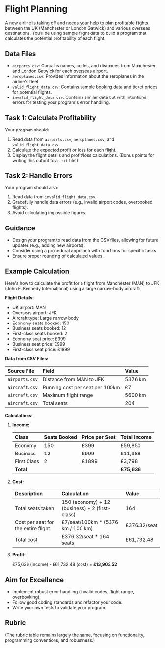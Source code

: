 # Flight Planning

A new airline is taking off and needs your help to plan profitable flights between the UK (Manchester or London Gatwick) and various overseas destinations. You'll be using sample flight data to build a program that calculates the potential profitability of each flight.

## Data Files

*   `airports.csv`: Contains names, codes, and distances from Manchester and London Gatwick for each overseas airport.
*   `aeroplanes.csv`: Provides information about the aeroplanes in the airline's fleet.
*   `valid_flight_data.csv`: Contains sample booking data and ticket prices for potential flights.
*   `invalid_flight_data.csv`: Contains similar data but with intentional errors for testing your program's error handling.

## Task 1: Calculate Profitability

Your program should:

1.  Read data from `airports.csv`, `aeroplanes.csv`, and `valid_flight_data.csv`.
2.  Calculate the expected profit or loss for each flight.
3.  Display the flight details and profit/loss calculations. (Bonus points for writing this output to a `.txt` file!)

## Task 2: Handle Errors

Your program should also:

1.  Read data from `invalid_flight_data.csv`.
2.  Gracefully handle data errors (e.g., invalid airport codes, overbooked flights).
3.  Avoid calculating impossible figures.

## Guidance

*   Design your program to read data from the CSV files, allowing for future updates (e.g., adding new airports).
*   Consider using a procedural approach with functions for specific tasks.
*   Ensure proper rounding of calculated values.

## Example Calculation

Here's how to calculate the profit for a flight from Manchester (MAN) to JFK (John F. Kennedy International) using a large narrow-body aircraft:

**Flight Details:**

*   UK airport: MAN
*   Overseas airport: JFK
*   Aircraft type: Large narrow body
*   Economy seats booked: 150
*   Business seats booked: 12
*   First-class seats booked: 2
*   Economy seat price: £399
*   Business seat price: £999
*   First-class seat price: £1899

**Data from CSV Files:**

|Source File|Field|Value|
|:---|:---|:---|
|`airports.csv`|Distance from MAN to JFK|5376 km|
|`aircraft.csv`|Running cost per seat per 100km|£7|
|`aircraft.csv`|Maximum flight range|5600 km|
|`aircraft.csv`|Total seats|204|

**Calculations:**

1.  **Income:**

    |Class|Seats Booked|Price per Seat|Total Income|
    |:---|:---|:---|:---|
    |Economy|150|£399|£59,850|
    |Business|12|£999|£11,988|
    |First Class|2|£1899|£3,798|
    |**Total**|||**£75,636**|

2.  **Cost:**

    |Description|Calculation|Value|
    |:---|:---|:---|
    |Total seats taken|150 (economy) + 12 (business) + 2 (first-class)|164|
    |Cost per seat for the entire flight|£7/seat/100km \* (5376 km / 100 km)|£376.32/seat|
    |Total cost|£376.32/seat \* 164 seats|£61,732.48|

3.  **Profit:**

    £75,636 (income) - £61,732.48 (cost) = **£13,903.52**

## Aim for Excellence

*   Implement robust error handling (invalid codes, flight range, overbooking).
*   Follow good coding standards and refactor your code.
*   Write your own tests to validate your program.

## Rubric

(The rubric table remains largely the same, focusing on functionality, programming conventions, and robustness.)
